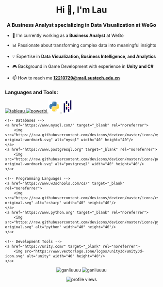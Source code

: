 <h1 align="center">Hi 👋, I'm Lau</h1>
<h3 align="center">A Business Analyst specializing in Data Visualization at WeGo</h3>

- 🔭 I'm currently working as a **Business Analyst** at WeGo

- 📊 Passionate about transforming complex data into meaningful insights

- 💡 Expertise in **Data Visualization, Business Intelligence, and Analytics**

- 🎮 Background in Game Development with experience in **Unity and C#**

- 📫 How to reach me **12210729@mail.sustech.edu.cn**

<h3 align="left">Languages and Tools:</h3>
<p align="left">
    <!-- Data Visualization & Analytics Tools -->
    <a href="https://www.tableau.com/" target="_blank" rel="noreferrer">
        <img src="https://cdn.worldvectorlogo.com/logos/tableau-software.svg" alt="tableau" width="40" height="40"/>
    </a>
    <a href="https://powerbi.microsoft.com/" target="_blank" rel="noreferrer">
        <img src="https://raw.githubusercontent.com/microsoft/PowerBI-Icons/main/SVG/Power-BI.svg" alt="powerbi" width="40" height="40"/>
    </a>
    <a href="https://www.python.org" target="_blank" rel="noreferrer">
        <img src="https://raw.githubusercontent.com/devicons/devicon/master/icons/python/python-original.svg" alt="python" width="40" height="40"/>
    </a>
    <a href="https://pandas.pydata.org/" target="_blank" rel="noreferrer">
        <img src="https://raw.githubusercontent.com/devicons/devicon/2ae2a900d2f041da66e950e4d48052658d850630/icons/pandas/pandas-original.svg" alt="pandas" width="40" height="40"/>
    </a>
    
    <!-- Databases -->
    <a href="https://www.mysql.com/" target="_blank" rel="noreferrer">
        <img src="https://raw.githubusercontent.com/devicons/devicon/master/icons/mysql/mysql-original-wordmark.svg" alt="mysql" width="40" height="40"/>
    </a>
    <a href="https://www.postgresql.org" target="_blank" rel="noreferrer">
        <img src="https://raw.githubusercontent.com/devicons/devicon/master/icons/postgresql/postgresql-original-wordmark.svg" alt="postgresql" width="40" height="40"/>
    </a>
    
    <!-- Programming Languages -->
    <a href="https://www.w3schools.com/cs/" target="_blank" rel="noreferrer">
        <img src="https://raw.githubusercontent.com/devicons/devicon/master/icons/csharp/csharp-original.svg" alt="csharp" width="40" height="40"/>
    </a>
    <a href="https://www.python.org" target="_blank" rel="noreferrer">
        <img src="https://raw.githubusercontent.com/devicons/devicon/master/icons/python/python-original.svg" alt="python" width="40" height="40"/>
    </a>
    
    <!-- Development Tools -->
    <a href="https://unity.com/" target="_blank" rel="noreferrer">
        <img src="https://www.vectorlogo.zone/logos/unity3d/unity3d-icon.svg" alt="unity" width="40" height="40"/>
    </a>
</p>

<!-- GitHub Stats -->
<div align="center">
    <img src="https://github-readme-stats.vercel.app/api/top-langs?username=ganliuuuu&show_icons=true&locale=en&layout=compact&theme=dracula" alt="ganliuuuu" />
    <img src="https://github-readme-stats.vercel.app/api?username=ganliuuuu&show_icons=true&locale=en&theme=dracula" alt="ganliuuuu" />
</div>

<!-- Profile Views Counter -->
<p align="center">
    <img src="https://komarev.com/ghpvc/?username=ganliuuuu&label=Profile%20views&color=0e75b6&style=flat" alt="profile views" />
</p>
